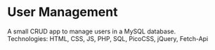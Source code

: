 # User Management

A small CRUD app to manage users in a MySQL database.  
Technologies: HTML, CSS, JS, PHP, SQL, PicoCSS, jQuery, Fetch-Api
